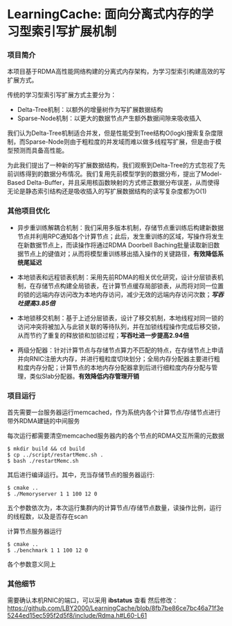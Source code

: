 # LearningCache: 面向分离式内存的学习型索引写扩展机制

### 项目简介

本项目基于RDMA高性能网络构建的分离式内存架构，为学习型索引构建高效的写扩展方式。

传统的学习型索引写扩展方式主要分为：

- Delta-Tree机制：以额外的增量树作为写扩展数据结构
- Sparse-Node机制：以更大的数据节点产生额外数据间隙来吸收插入

我们认为Delta-Tree机制适合并发，但是性能受到Tree结构O(logk)搜索复杂度限制，而Sparse-Node则由于粗粒度的并发域而难以做多线程写扩展，但是由于模型预测而具备高性能。

为此我们提出了一种新的写扩展数据结构，我们观察到Delta-Tree的方式忽视了先前训练得到的数据分布情况。我们复用先前模型学到的数据分布，提出了Model-Based Delta-Buffer，并且采用核函数映射的方式修正数据分布误差，从而使得无论是静态索引结构还是吸收插入的写扩展数据结构的读写复杂度都为O(1)

### 其他项目优化

- 异步重训练解耦合机制：我们采用多版本机制，存储节点重训练后构建新数据节点并利用RPC通知各个计算节点；此后，发生重训练的区域，写操作将发生在新数据节点上，而读操作将通过RDMA Doorbell Baching批量读取新旧数据节点上的键值对；从而将模型重训练移出插入操作的关键路径，**有效降低系统尾延迟**
- 本地锁表和远程锁表机制：采用先前RDMA的相关优化研究，设计分层锁表机制，在存储节点构建全局锁表，在计算节点缓存局部锁表，从而将对同一位置的锁的远端内存访问改为本地内存访问，减少无效的远端内存访问次数；***写吞吐提高3.85倍***

- 本地锁移交机制：基于上述分层锁表，设计了移交机制，本地线程对同一锁的访问冲突将被加入与此锁关联的等待队列，并在加锁线程操作完成后移交锁，从而节约了重复的释放锁和加锁过程；**写吞吐进一步提高2.94倍**

- 两级分配器：针对计算节点与存储节点算力不匹配的特点，在存储节点上申请并向RNIC注册大内存，并进行粗粒度切块划分；全局内存分配器主要进行粗粒度内存分配；计算节点的本地内存分配器拿到后进行细粒度内存分配与管理，类似Slab分配器。**有效降低内存管理开销**

### 项目运行

首先需要一台服务器运行memcached，作为系统内各个计算节点/存储节点进行带外RDMA建链的中间服务

每次运行都需要清空memcached服务器内的各个节点的RDMA交互所需的元数据

```
$ mkdir build && cd build 
$ cp ../script/restartMemc.sh .
$ bash ./restartMemc.sh
```

其后进行编译运行。其中，充当存储节点的服务器运行:

```
$ cmake ..
$ ./Memoryserver 1 1 100 12 0
```

五个参数依次为，本次运行集群内的计算节点/存储节点数量，读操作比例，运行的线程数，以及是否存在scan

计算节点服务器运行

```
$ cmake ..
$ ./benchmark 1 1 100 12 0
```

各个参数意义同上

### 其他细节

需要确认本机RNIC的端口，可以采用 **ibstatus** 查看
然后修改：
https://github.com/LBY2000/LearningCache/blob/8fb7be86ce7bc46a71f3e5244ed15ec595f2d5f8/include/Rdma.h#L60-L61
